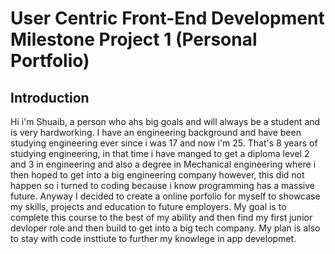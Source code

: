 # User Centric Front-End Development Milestone Project 1 (Personal Portfolio)

## Introduction 

Hi i'm Shuaib, a person who ahs big goals and will always be a student and is very hardworking. I have an engineering background and have been studying engineering ever since i was 17 and now i'm 25. That's 8 years of studying engineering, in that time i have manged to get a diploma level 2 and 3 in engineering and also a degree in Mechanical engineering where i then hoped to get into a big engineering company however, this did not happen so i turned to coding because i know programming has a massive future. Anyway I decided to create a online porfolio for myself to showcase my skills, projects and education to future employers. My goal is to complete this course to the best of my ability and then find my first junior devloper role and then build to get into a big tech company. My plan is also to stay with code insttiute to further my knowlege in app developmet.    
